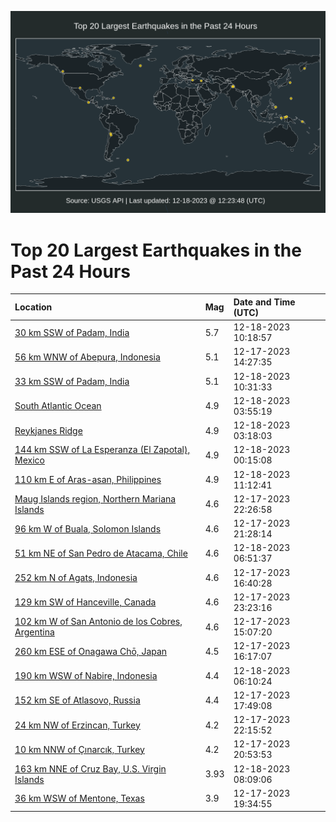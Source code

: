 ![Map](./map.png)

# Top 20 Largest Earthquakes in the Past 24 Hours

| Location | Mag | Date and Time (UTC) |
|:---|:---|:---|
| [30 km SSW of Padam, India](https://earthquake.usgs.gov/earthquakes/eventpage/us7000ljty) | 5.7 | 12-18-2023 10:18:57 |
| [56 km WNW of Abepura, Indonesia](https://earthquake.usgs.gov/earthquakes/eventpage/us7000ljp5) | 5.1 | 12-17-2023 14:27:35 |
| [33 km SSW of Padam, India](https://earthquake.usgs.gov/earthquakes/eventpage/us7000lju0) | 5.1 | 12-18-2023 10:31:33 |
| [South Atlantic Ocean](https://earthquake.usgs.gov/earthquakes/eventpage/us7000ljsg) | 4.9 | 12-18-2023 03:55:19 |
| [Reykjanes Ridge](https://earthquake.usgs.gov/earthquakes/eventpage/us7000ljsd) | 4.9 | 12-18-2023 03:18:03 |
| [144 km SSW of La Esperanza (El Zapotal), Mexico](https://earthquake.usgs.gov/earthquakes/eventpage/us7000ljru) | 4.9 | 12-18-2023 00:15:08 |
| [110 km E of Aras-asan, Philippines](https://earthquake.usgs.gov/earthquakes/eventpage/us7000lju8) | 4.9 | 12-18-2023 11:12:41 |
| [Maug Islands region, Northern Mariana Islands](https://earthquake.usgs.gov/earthquakes/eventpage/us7000ljrj) | 4.6 | 12-17-2023 22:26:58 |
| [96 km W of Buala, Solomon Islands](https://earthquake.usgs.gov/earthquakes/eventpage/us7000ljr5) | 4.6 | 12-17-2023 21:28:14 |
| [51 km NE of San Pedro de Atacama, Chile](https://earthquake.usgs.gov/earthquakes/eventpage/us7000ljt6) | 4.6 | 12-18-2023 06:51:37 |
| [252 km N of Agats, Indonesia](https://earthquake.usgs.gov/earthquakes/eventpage/us7000ljpj) | 4.6 | 12-17-2023 16:40:28 |
| [129 km SW of Hanceville, Canada](https://earthquake.usgs.gov/earthquakes/eventpage/us7000ljrn) | 4.6 | 12-17-2023 23:23:16 |
| [102 km W of San Antonio de los Cobres, Argentina](https://earthquake.usgs.gov/earthquakes/eventpage/us7000ljpe) | 4.6 | 12-17-2023 15:07:20 |
| [260 km ESE of Onagawa Chō, Japan](https://earthquake.usgs.gov/earthquakes/eventpage/us7000ljph) | 4.5 | 12-17-2023 16:17:07 |
| [190 km WSW of Nabire, Indonesia](https://earthquake.usgs.gov/earthquakes/eventpage/us7000ljt5) | 4.4 | 12-18-2023 06:10:24 |
| [152 km SE of Atlasovo, Russia](https://earthquake.usgs.gov/earthquakes/eventpage/us7000ljpt) | 4.4 | 12-17-2023 17:49:08 |
| [24 km NW of Erzincan, Turkey](https://earthquake.usgs.gov/earthquakes/eventpage/us7000ljrc) | 4.2 | 12-17-2023 22:15:52 |
| [10 km NNW of Çınarcık, Turkey](https://earthquake.usgs.gov/earthquakes/eventpage/us7000ljqy) | 4.2 | 12-17-2023 20:53:53 |
| [163 km NNE of Cruz Bay, U.S. Virgin Islands](https://earthquake.usgs.gov/earthquakes/eventpage/pr2023352001) | 3.93 | 12-18-2023 08:09:06 |
| [36 km WSW of Mentone, Texas](https://earthquake.usgs.gov/earthquakes/eventpage/tx2023yqyv) | 3.9 | 12-17-2023 19:34:55 |
